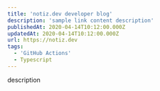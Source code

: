 ```yaml
---
title: 'notiz.dev developer blog'
description: 'sample link content description'
publishedAt: 2020-04-14T10:12:00.000Z
updatedAt: 2020-04-14T10:12:00.000Z
url: https://notiz.dev
tags:
  - 'GitHub Actions'
  - Typescript
---
```


description